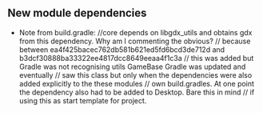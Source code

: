 
## New module dependencies
* Note from build.gradle:
//core depends on libgdx_utils and obtains gdx from this dependency. Why am I commenting the obvious?
// because between ea4f425bacec762db581b621ed5fd6bcd3de712d and b3dcf30888ba33322ee4817dcc8649eeaa4f1c3a
// this was added but Gradle was not recognising utils GameBase Gradle was updated and eventually
// saw this class but only when the dependencies were also added explicitly to the these modules 
// own build.gradles. At one point the dependency also had to be added to Desktop. Bare this in mind
// if using this as start template for project.